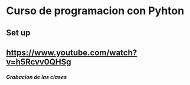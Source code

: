 # Curso de programacion con Pyhton

## Set up 
## https://www.youtube.com/watch?v=h5Rcvv0QHSg

##### Grabacion de las clases